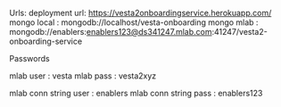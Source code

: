 Urls: 
deployment url: https://vesta2onboardingservice.herokuapp.com/
mongo local : mongodb://localhost/vesta-onboarding
mongo mlab : mongodb://enablers:enablers123@ds341247.mlab.com:41247/vesta2-onboarding-service


Passwords

mlab user : vesta
mlab pass : vesta2xyz

mlab conn string user : enablers
mlab conn string pass : enablers123
